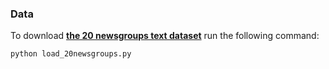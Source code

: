 ### Data

To download [**the 20 newsgroups text dataset**](https://scikit-learn.org/stable/datasets/real_world.html#newsgroups-dataset) run the following command:
```
python load_20newsgroups.py
```

